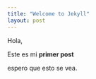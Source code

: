 ```yaml
---
title: "Welcome to Jekyll"
layout: post
---
```


Hola,

Este es mi **primer post**

espero que esto se vea.
